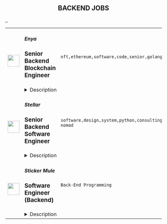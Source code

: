 <div align="center"><h2>BACKEND JOBS</h2></div><table><tr>
                <td width="100" height="100" rowspan="2">
                    <img src="https://remoteok.com/assets/img/jobs/52ec49f5a50a67c960c16e4fb97a2e381677136614.peg" width="38px" height="auto">
                </td>
                <td width="300">
                    <h5>Enya</h5>
                    <h3>Senior Backend Blockchain Engineer</h3>
                </td>
                <td width="300">
                    <code>nft,ethereum,software,code,senior,golang,engineer,engineering,backend</code>
                </td>
                <td width="200">
                <text>1 days ago</text>
                </td>
                <td width="100" rowspan="2">
                <a href="https://remoteOK.com/remote-jobs/remote-senior-backend-blockchain-engineer-enya-198856" align="right" target="_blank">Apply</a>
                </td>
            </tr>
            <tr>
                <td colspan="3">
                <details><summary>Description</summary>
                <div>Enya Labs, as a core contributor to Boba Network is seeking a Senior Backend Blockchain Engineer. In this role you will design, document and implement quality backend architectures. Develop high-quality, performant, modern, clean and readable code within tight deadlines. You will own the development and maintenance of the project from ideation to deployment and write reusable libraries and custom logic for blockchain state machines.</div><div> </div><p></p><h4>Responsibilities:</h4><p></p><p></p><ul>
<li>Work and contribute in building a client diverse Rollup ecosystem by helping to build Erigon, our rollup execution client</li>
<li>Contribute to upstream Ethereum Erigon codebase</li>
<li>Implement performance improvements to Erigon</li>
<li>Work with the Ethereum community to specify and implement EIPs</li>
</ul><p></p><h4>Qualifications:</h4><p></p><p></p><ul>
<li>5+ years of experience in a Software Engineering role </li>
<li>3 to 5 years experience in designing and implementing quality backend architectures</li>
<li>4+ years of experience with Golang is a must</li>
<li>Deep knowledge of Ethereum and the EVM required </li>
<li>Strong grasp of computer science and distributed systems fundamentals required </li>
</ul><div><span style="font-size:18px;">About Enya</span></div><div><br></div><div><span style="font-size:11pt;">Enya Labs is a contributor to the Boba Network, a multichain Layer 2 that reduces the barriers of adoption for users and developers. We are empowering Gaming, DeFi, and NFT projects to scale more cost-effectively while delivering a smoother user experience. Boba's Hybrid Compute technology enables developers across the blockchain ecosystem to build dApps that invoke code executed on web-scale infrastructure, making it possible to leverage sophisticated algorithms that are either too expensive or impossible to execute on-chain. </span></div><br/><br/>Please mention the word **CASHBACKS** and tag RMzUuOTEuMjAzLjQ0 when applying to show you read the job post completely (#RMzUuOTEuMjAzLjQ0). This is a beta feature to avoid spam applicants. Companies can search these words to find applicants that read this and see they're human.
                </details>
                </td>
            </tr>,<tr>
                <td width="100" height="100" rowspan="2">
                    <img src="https://remoteok.com/assets/img/jobs/4b5f39d56881220327ba05ac1f8800b81677050213.png" width="38px" height="auto">
                </td>
                <td width="300">
                    <h5>Stellar</h5>
                    <h3>Senior Backend Software Engineer</h3>
                </td>
                <td width="300">
                    <code>software,design,system,python,consulting,technical,support,growth,code,voice,financial,banking,cloud,nosql,rails,senior,reliability,go,engineer,engineering,backend,digital nomad</code>
                </td>
                <td width="200">
                <text>2 days ago</text>
                </td>
                <td width="100" rowspan="2">
                <a href="https://remoteOK.com/remote-jobs/remote-senior-backend-software-engineer-stellar-198342" align="right" target="_blank">Apply</a>
                </td>
            </tr>
            <tr>
                <td colspan="3">
                <details><summary>Description</summary>
                Interested in working on cutting-edge blockchain technology and creating equitable access to the global financial system? Since 2014, the mission-driven team at the Stellar Development Foundation (SDF) has helped fuel the tremendous growth of the Stellar blockchain network, an open-source platform that operates at high-scale today. Developers and companies around the world build on it, and the SDF team is expanding to support the rapidly growing and changing Stellar ecosystem. We are looking for talented, experienced, and hands-on backend software engineers to join us as we expand the Stellar Disbursements and Anchor platform teams.<br>Senior Software Engineers on the Disbursements team are helping build a first-of-its-kind blockchain solution to deliver instant and transparent bulk payments at scale, starting with humanitarian aid and refugee cash transfers. The Stellar Disbursement Platform is engineered for performance, affordability, and scale, with a quick and easy deployment at implementing organizations. The product leverages the power of the Stellar network and its ecosystem to help organizations get money into the hands of people instantly, across the world. The SDF is expanding the Disbursements Team to meet these needs.<p>Senior Software Engineers on the Anchor team work on the platform that provides on and off ramps for global payment transactions. Anchors connect the Stellar network to traditional banking rails so that all the world's currencies can interoperate on a single, seamless platform. By providing access to local on/off ramps, they empower the apps and services built on Stellar to enable borderless access to financial infrastructure. Your work will go far to help unlock the worldâs economic potential through fiat-to-digital on/off ramps and new payment onboarding services world wide.</p><p>As a Senior Backend Software Engineer, you will leverage your technical expertise to develop solutions, address and resolve distributed systems scalability and reliability challenges and remove obstacles to our partnersâ success. You will communicate learnings and define product requirements internally to help improve the SDFâs ecosystem of products and standards as they evolve in a rapidly changing landscape. We are looking for an engineer with the ability to help support partners with internal implementation of the tool and provide implementation consulting and troubleshooting to external organizations who are often implementing a blockchain-based tool for the first time.</p><p></p><h3><b>You will</b></h3><br><ul>
<li align="left">Work on a small team, helping to architect, design, planning, and development of products and features that enable disbursements that provide fast and secure payment delivery options quickly, affordably, and transparently</li>
<li align="left">Engage with SDF partners consistently on a technical level that directly address customer technical and business goals</li>
<li align="left">Work with the SRE team to ensure high quality delivery into production</li>
<li align="left">Estimate timelines for tasks and effectively manage projects to completion</li>
<li align="left">Build for both closed and open source projects</li>
<li align="left">Be an advocate for partners and the open source community by keeping their needs front and center</li>
</ul><br><h3><b>You have</b></h3><br><ul>
<li align="left">The ability to work in and ramp up quickly with multiple programming languages</li>
<li align="left">Experience building distributed systems within a microservices architecture at scale</li>
<li align="left">Experience with design and development of REST APIsÂ </li>
<li align="left">Solid grasp of at least one SQL or NoSQL database technology such as Postgres or MongoDB</li>
<li align="left">Have deployed and supported products on at least one Cloud provider such as AWS or GCP</li>
<li align="left">Experience taking a project from scoping requirements through launch</li>
<li align="left">Outstanding interpersonal abilities and strong written and verbal communication skills</li>
<li align="left">Attention to detail, combined with strong analytical and problem-solving capabilities</li>
</ul><h3></h3><br><h3><b>You might also</b></h3><br><ul>
<li align="left">Be fluent in Go, Java, C++, Python or similar programming languages</li>
<li align="left">Digital payments/fintech experience</li>
<li align="left">Experience with or understanding of infrastructure engineering that includes monitoring, container orchestration, CI/CD, and Infrastructure as Code (IaC)</li>
<li align="left">Experience with blockchain networks, and understand the fundamentals of these systems</li>
<li align="left">Have authored detailed technical protocol specifications - we take design seriously, and we encourage everyone to be a part of the development of our technical ecosystem standards</li>
<li align="left">Be a contributor to open source projects</li>
</ul><br>We offer competitive pay with a base salary range for this position of $150,000 - $190,000 (Senior Level) or $185,000 - $235,000 (Staff Level) depending on job-related knowledge, skills, experience, and location. In addition, we offer lumen-denominated grants along with the following perks and benefits:<br><h3></h3><br><h3><b>USA Benefits/Perks:</b></h3><br><ul>
<li align="left">Competitive health, dental & vision coverage</li>
<li align="left">Flexible time off + 15 company holidays including a company-wide holiday break</li>
<li align="left">Paid parental leave</li>
<li align="left">Life & ADD</li>
<li align="left">Short & Long term disability</li>
<li align="left">FSA & Dependent Care Accounts</li>
<li align="left">401K (4% match)</li>
<li align="left">Employee Assistance Program</li>
<li align="left">Monthly gym allowance</li>
<li align="left">Daily lunch and snacks in-office</li>
<li align="left">L&D budget of $1,500/year</li>
<li align="left">Company retreats</li>
</ul>Â <br><h3><b>About Stellar</b></h3><br>Stellar is a decentralized, fast, scalable, and uniquely sustainable network for financial products and services. It is both a cross-currency transaction system and a platform for digital asset issuance, designed to connect the worldâs financial infrastructure. Dozens of financial institutions worldwide issue assets and settle payments on the Stellar network, which has grown to over 7 million accounts.Â Â Â <br><h3>Â </h3><br><h3><b>About the Stellar Development Foundation</b></h3><br>The Stellar Development Foundation (SDF) is a non-profit organization that supports the development and growth of Stellar, an open-source network that connects the worldâs financial infrastructure. Founded in 2014, the Foundation helps maintain Stellarâs codebase, supports the technical and business communities building on the network, and serves as a voice to regulators and institutions. The Foundation seeks to create equitable access to the global financial system, using the Stellar network to unlock the worldâs economic potential through blockchain technology.<br>Â <br>We look forward to hearing from you!<br>Â <br><h3><b>Privacy Policy</b></h3><br>By submitting your application, you are agreeing to our use and processing of your data in accordance with ourÂ <span style=""><a class="bbcode-link" href="https://www.stellar.org/privacy-policy?locale=en" target="_blank" rel="noopener noreferrer nofollow">Privacy Policy</a></span>.<br>Â <br><i>SDF is committed to diversity in its workforce and is proud to be an equal opportunity employer. SDF does not make hiring or employment decisions on the basis of race, color, religion, creed, gender, national origin, age, disability, veteran status, marital status, pregnancy, sex, gender expression or identity, sexual orientation, citizenship, or any other basis protected by applicable local, state or federal law.</i><br/><br/>Please mention the word **EXHILARATION** and tag RMzUuOTEuMjAzLjQ0 when applying to show you read the job post completely (#RMzUuOTEuMjAzLjQ0). This is a beta feature to avoid spam applicants. Companies can search these words to find applicants that read this and see they're human.
                </details>
                </td>
            </tr>,<tr>
                <td width="100" height="100" rowspan="2">
                    <img src="https://weworkremotely.com/assets/IsotypeV2-1ebe3dd57673f3e8d02b7490bc0faaef55d6a95d3a4aaf17298bd3ed503ae7fe.svg" width="38px" height="auto">
                </td>
                <td width="300">
                    <h5>Sticker Mule</h5>
                    <h3> Software Engineer (Backend)</h3>
                </td>
                <td width="300">
                    <code>Back-End Programming</code>
                </td>
                <td width="200">
                <text>34 days ago</text>
                </td>
                <td width="100" rowspan="2">
                <a href="https://weworkremotely.com/remote-jobs/sticker-mule-software-engineer-backend" align="right" target="_blank">Apply</a>
                </td>
            </tr>
            <tr>
                <td colspan="3">
                <details><summary>Description</summary>
                

<p>
  <strong>Headquarters:</strong> New York, NY
    <br /><strong>URL:</strong> <a href="https://www.stickermule.com/careers">https://www.stickermule.com/careers</a>
</p>

<div><strong>About Sticker Mule</strong></div><div>
<br>Sticker Mule is the Internet's most "kick ass" brand. We are privately-owned, profitable, and powered by a globally distributed team that enjoys building happy customer experience at the highest technical standards. Our software team operates from 17 countries, and we're always looking for more exceptional engineers.</div><div><a href="https://www.stickermule.com/about"><strong><br>See more about our teams here</strong></a></div><div><strong><br>We offer</strong></div><ol>
<li>Remote work with flexible schedules</li>
<li>A privately owned, low-stress culture.</li>
<li>A fun "no bullshit" work environment</li>
</ol><div><br></div><div><strong>We like you to know</strong></div><ol>
<li>Docker</li>
<li>Ruby</li>
<li>Rails</li>
<li>TypeScript</li>
<li>NodeJS</li>
<li>GraphQL</li>
<li>Postgres</li>
<li>Redis</li>
<li>Familiarity with React</li>
<li>Excellent communication skills (English)</li>
<li>Degree in Computer Science or equivalent practical experience</li>
</ol><div><strong><br>Challenges</strong></div><ol>
<li>Improve and expand our GraphQL APIs</li>
<li>Migrate a large Rails code base to NodeJS services</li>
<li>Maintain optimal back-end performance</li>
</ol><div><br></div><div><strong>Compensation and benefits</strong></div><ol>
<li>Salary: $135k+ based on experience</li>
<li>$20,000 signing bonus</li>
<li>4 weeks vacation + holidays based on your country of residence</li>
</ol>

<p><strong>To apply:</strong> <a href="https://weworkremotely.com/remote-jobs/sticker-mule-software-engineer-backend">https://weworkremotely.com/remote-jobs/sticker-mule-software-engineer-backend</a></p>

                </details>
                </td>
            </tr></table>